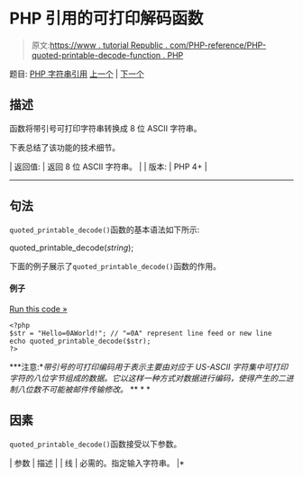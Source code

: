# PHP 引用的可打印解码函数

> 原文:[https://www . tutorial Republic . com/PHP-reference/PHP-quoted-printable-decode-function . PHP](https://www.tutorialrepublic.com/php-reference/php-quoted-printable-decode-function.php)

题目: [PHP 字符串引用](php-string-functions.php) [上一个](php-printf-function.php) | [下一个](php-quoted-printable-encode-function.php)

## 描述

函数将带引号可打印字符串转换成 8 位 ASCII 字符串。

下表总结了该功能的技术细节。

| 返回值: | 返回 8 位 ASCII 字符串。 |
| 版本: | PHP 4+ |

* * *

## 句法

`quoted_printable_decode()`函数的基本语法如下所示:

quoted_printable_decode(*string*);

下面的例子展示了`quoted_printable_decode()`函数的作用。

#### 例子

[Run this code »](../codelab.php?topic=php&file=convert-a-quoted-printable-string-to-an-8-bit-string "Run this code to view the output")

```
<?php
$str = "Hello=0AWorld!"; // "=0A" represent line feed or new line
echo quoted_printable_decode($str);
?>
```

 ***注意:**带引号的可打印编码用于表示主要由对应于 US-ASCII 字符集中可打印字符的八位字节组成的数据。它以这样一种方式对数据进行编码，使得产生的二进制八位数不可能被邮件传输修改。*  ** * *

## 因素

`quoted_printable_decode()`函数接受以下参数。

| 参数 | 描述 |
| 线 | 必需的。指定输入字符串。 |*